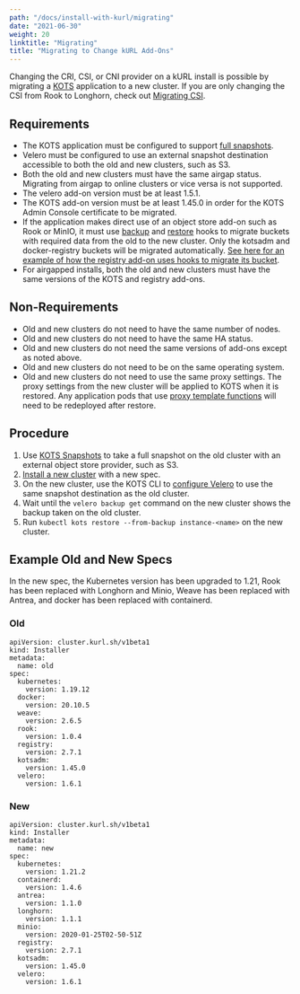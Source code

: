 ```yaml
---
path: "/docs/install-with-kurl/migrating"
date: "2021-06-30"
weight: 20
linktitle: "Migrating"
title: "Migrating to Change kURL Add-Ons"
---
```


Changing the CRI, CSI, or CNI provider on a kURL install is possible by migrating a [KOTS](https://kots.io/) application to a new cluster.
If you are only changing the CSI from Rook to Longhorn, check out [Migrating CSI](/docs/install-with-kurl/migrating-csi).

## Requirements

* The KOTS application must be configured to support [full snapshots](https://kots.io/kotsadm/snapshots/overview/#full-snapshots-recommended).
* Velero must be configured to use an external snapshot destination accessible to both the old and new clusters, such as S3.
* Both the old and new clusters must have the same airgap status. Migrating from airgap to online clusters or vice versa is not supported.
* The velero add-on version must be at least 1.5.1.
* The KOTS add-on version must be at least 1.45.0 in order for the KOTS Admin Console certificate to be migrated.
* If the application makes direct use of an object store add-on such as Rook or MinIO, it must use [backup](https://velero.io/docs/v1.6/backup-hooks/) and [restore](https://velero.io/docs/v1.6/restore-hooks/) hooks to migrate buckets with required data from the old to the new cluster. Only the kotsadm and docker-registry buckets will be migrated automatically. [See here for an example of how the registry add-on uses hooks to migrate its bucket](https://github.com/replicatedhq/kURL/blob/v2021.06.30-0/addons/registry/2.7.1/tmpl-configmap-velero.yaml).
* For airgapped installs, both the old and new clusters must have the same versions of the KOTS and registry add-ons.

## Non-Requirements

* Old and new clusters do not need to have the same number of nodes.
* Old and new clusters do not need to have the same HA status.
* Old and new clusters do not need the same versions of add-ons except as noted above.
* Old and new clusters do not need to be on the same operating system.
* Old and new clusters do not need to use the same proxy settings. The proxy settings from the new cluster will be applied to KOTS when it is restored. Any application pods that use [proxy template functions](https://kots.io/reference/template-functions/static-context/#httpproxy) will need to be redeployed after restore.

## Procedure

1. Use [KOTS Snapshots](https://kots.io/kotsadm/snapshots/overview/) to take a full snapshot on the old cluster with an external object store provider, such as S3.
1. [Install a new cluster](https://kurl.sh/docs/install-with-kurl/) with a new spec.
1. On the new cluster, use the KOTS CLI to [configure Velero](https://kots.io/kots-cli/velero/) to use the same snapshot destination as the old cluster.
1. Wait until the `velero backup get` command on the new cluster shows the backup taken on the old cluster.
1. Run `kubectl kots restore --from-backup instance-<name>` on the new cluster.

## Example Old and New Specs

In the new spec, the Kubernetes version has been upgraded to 1.21, Rook has been replaced with Longhorn and Minio, Weave has been replaced with Antrea, and docker has been replaced with containerd.

### Old

```
apiVersion: cluster.kurl.sh/v1beta1
kind: Installer
metadata:
  name: old
spec:
  kubernetes:
    version: 1.19.12
  docker:
    version: 20.10.5
  weave:
    version: 2.6.5
  rook:
    version: 1.0.4
  registry:
    version: 2.7.1
  kotsadm:
    version: 1.45.0
  velero:
    version: 1.6.1
```

### New

```
apiVersion: cluster.kurl.sh/v1beta1
kind: Installer
metadata:
  name: new
spec:
  kubernetes:
    version: 1.21.2
  containerd:
    version: 1.4.6
  antrea:
    version: 1.1.0
  longhorn:
    version: 1.1.1
  minio:
    version: 2020-01-25T02-50-51Z
  registry:
    version: 2.7.1
  kotsadm:
    version: 1.45.0
  velero:
    version: 1.6.1
```
